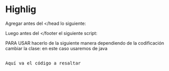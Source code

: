 # Highlig


Agregar antes del </head lo siguiente:

  <link type="text/css" rel="stylesheet" href="https://rawgit.com/part243/Highlig/master/SyntaxHighlighter.css"></link>
    <script src="https://rawgit.com/part243/Highlig/master/shCore.js"></script>
    <script src="https://rawgit.com/part243/Highlig/master/shBrushCpp.js"></script>
    <script src="https://rawgit.com/part243/Highlig/master/shBrushCSharp.js"></script>
    <script src="https://rawgit.com/part243/Highlig/master/shBrushCss.js"></script>
    <script src="https://rawgit.com/part243/Highlig/master/shBrushDelphi.js"></script>
    <script src="https://rawgit.com/part243/Highlig/master/shBrushJava.js"></script>
    <script src="https://rawgit.com/part243/Highlig/master/shBrushJScript.js"></script>
    <script src="https://rawgit.com/part243/Highlig/master/shBrushPhp.js"></script>
    <script src="https://rawgit.com/part243/Highlig/master/shBrushPython.js"></script>
    <script src="https://rawgit.com/part243/Highlig/master/shBrushRuby.js"></script>
    <script src="https://rawgit.com/part243/Highlig/master/shBrushSql.js"></script>
    <script src="https://rawgit.com/part243/Highlig/master/shBrushVb.js"></script>
      <script src="https://rawgit.com/part243/Highlig/master/shBrushXml.js"></script>

Luego antes del </footer el siguiente script:
   <script language="javascript">
        dp.SyntaxHighlighter.HighlightAll('code');
    </script>



PARA USAR hacerlo de la siguiente manera dependiendo de la codificación cambiar la clase: en este caso usaremos de java
<pre name="code" class="java">  
Aquí va el código a resaltar
</pre>
